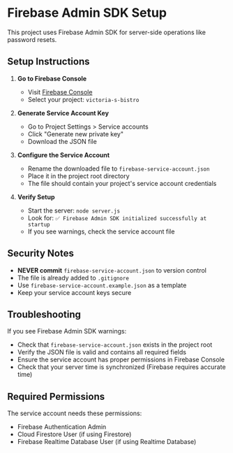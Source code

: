 # Firebase Admin SDK Setup

This project uses Firebase Admin SDK for server-side operations like password resets.

## Setup Instructions

1. **Go to Firebase Console**

   - Visit [Firebase Console](https://console.firebase.google.com/)
   - Select your project: `victoria-s-bistro`

2. **Generate Service Account Key**

   - Go to Project Settings > Service accounts
   - Click "Generate new private key"
   - Download the JSON file

3. **Configure the Service Account**

   - Rename the downloaded file to `firebase-service-account.json`
   - Place it in the project root directory
   - The file should contain your project's service account credentials

4. **Verify Setup**
   - Start the server: `node server.js`
   - Look for: `✅ Firebase Admin SDK initialized successfully at startup`
   - If you see warnings, check the service account file

## Security Notes

- **NEVER commit** `firebase-service-account.json` to version control
- The file is already added to `.gitignore`
- Use `firebase-service-account.example.json` as a template
- Keep your service account keys secure

## Troubleshooting

If you see Firebase Admin SDK warnings:

- Check that `firebase-service-account.json` exists in the project root
- Verify the JSON file is valid and contains all required fields
- Ensure the service account has proper permissions in Firebase Console
- Check that your server time is synchronized (Firebase requires accurate time)

## Required Permissions

The service account needs these permissions:

- Firebase Authentication Admin
- Cloud Firestore User (if using Firestore)
- Firebase Realtime Database User (if using Realtime Database)
